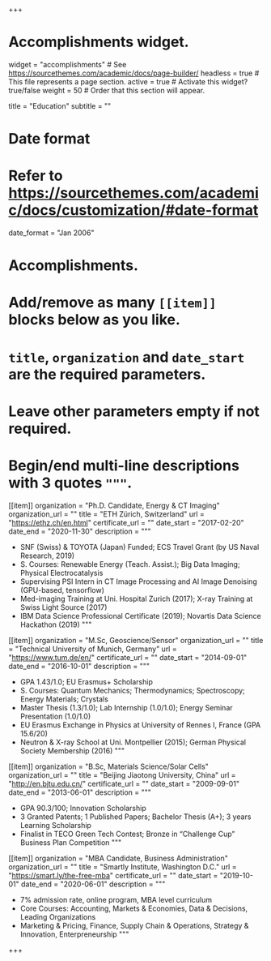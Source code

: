 +++
# Accomplishments widget.
widget = "accomplishments"  # See https://sourcethemes.com/academic/docs/page-builder/
headless = true  # This file represents a page section.
active = true  # Activate this widget? true/false
weight = 50  # Order that this section will appear.

title = "Education"
subtitle = ""

# Date format
#   Refer to https://sourcethemes.com/academic/docs/customization/#date-format
date_format = "Jan 2006"

# Accomplishments.
#   Add/remove as many `[[item]]` blocks below as you like.
#   `title`, `organization` and `date_start` are the required parameters.
#   Leave other parameters empty if not required.
#   Begin/end multi-line descriptions with 3 quotes `"""`.

[[item]]
  organization = "Ph.D. Candidate, Energy & CT Imaging"
  organization_url = ""
  title = "ETH Zürich, Switzerland"
  url = "https://ethz.ch/en.html"
  certificate_url = ""
  date_start = "2017-02-20"
  date_end = "2020-11-30"
  description = """
  * SNF (Swiss) & TOYOTA (Japan) Funded; ECS Travel Grant (by US Naval Research, 2019)
  * S. Courses: Renewable Energy (Teach. Assist.); Big Data Imaging; Physical Electrocatalysis
  * Supervising PSI Intern in CT Image Processing and AI Image Denoising (GPU-based, tensorflow)
  * Med-imaging Training at Uni. Hospital Zurich (2017); X-ray Training at Swiss Light Source (2017)
  * IBM Data Science Professional Certificate (2019); Novartis Data Science Hackathon (2019)
  """

[[item]]
  organization = "M.Sc, Geoscience/Sensor"
  organization_url = ""
  title = "Technical University of Munich, Germany"
  url = "https://www.tum.de/en/"
  certificate_url = ""
  date_start = "2014-09-01"
  date_end = "2016-10-01"
  description = """
  * GPA 1.43/1.0; EU Erasmus+ Scholarship
  * S. Courses: Quantum Mechanics; Thermodynamics; Spectroscopy; Energy Materials; Crystals
  * Master Thesis (1.3/1.0); Lab Internship (1.0/1.0); Energy Seminar Presentation (1.0/1.0)
  * EU Erasmus Exchange in Physics at University of Rennes I, France (GPA 15.6/20)
  * Neutron & X-ray School at Uni. Montpellier (2015); German Physical Society Membership (2016)
  """

[[item]]
  organization = "B.Sc, Materials Science/Solar Cells"
  organization_url = ""
  title = "Beijing Jiaotong University, China"
  url = "http://en.bjtu.edu.cn/"
  certificate_url = ""
  date_start = "2009-09-01"
  date_end = "2013-06-01"
  description = """
  * GPA 90.3/100; Innovation Scholarship
  * 3 Granted Patents; 1 Published Papers; Bachelor Thesis (A+); 3 years Learning Scholarship
  * Finalist in TECO Green Tech Contest; Bronze in “Challenge Cup” Business Plan Competition
  """
 
 [[item]]
  organization = "MBA Candidate, Business Administration"
  organization_url = ""
  title = "Smartly Institute, Washington D.C."
  url = "https://smart.ly/the-free-mba"
  certificate_url = ""
  date_start = "2019-10-01"
  date_end = "2020-06-01"
  description = """
  * 7% admission rate, online program, MBA level curriculum
  * Core Courses: Accounting, Markets & Economies, Data & Decisions, Leading Organizations
  * Marketing & Pricing, Finance, Supply Chain & Operations, Strategy & Innovation, Enterpreneurship
  """

+++
